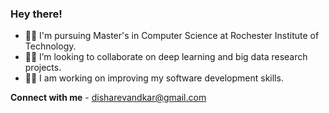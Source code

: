 ### Hey there! 	

- :woman_student: I'm pursuing Master's in Computer Science at Rochester Institute of Technology.
- :woman_technologist: I’m looking to collaborate on deep learning and big data research projects.
- :sassy_woman: I am working on improving my software development skills.


**Connect with me** - disharevandkar@gmail.com



